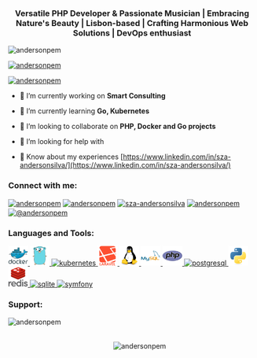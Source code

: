 <h3 align="center">Versatile PHP Developer & Passionate Musician | Embracing Nature's Beauty | Lisbon-based | Crafting Harmonious Web Solutions | DevOps enthusiast</h3>

<p align="left"> <img src="https://komarev.com/ghpvc/?username=andersonpem&label=Profile%20views&color=0e75b6&style=flat" alt="andersonpem" /> </p>

<p align="left"> <a href="https://github.com/ryo-ma/github-profile-trophy"><img src="https://github-profile-trophy.vercel.app/?username=andersonpem" alt="andersonpem" /></a> </p>

<p align="left"> <a href="https://twitter.com/andersonpem" target="blank"><img src="https://img.shields.io/twitter/follow/andersonpem?logo=twitter&style=for-the-badge" alt="andersonpem" /></a> </p>

- 🔭 I’m currently working on **Smart Consulting**

- 🌱 I’m currently learning **Go, Kubernetes**

- 👯 I’m looking to collaborate on **PHP, Docker and Go projects**

- 🤝 I’m looking for help with **<blank for now>**

- 📄 Know about my experiences [https://www.linkedin.com/in/sza-andersonsilva/](https://www.linkedin.com/in/sza-andersonsilva/)

<h3 align="left">Connect with me:</h3>
<p align="left">
<a href="https://dev.to/andersonpem" target="blank"><img align="center" src="https://raw.githubusercontent.com/rahuldkjain/github-profile-readme-generator/master/src/images/icons/Social/devto.svg" alt="andersonpem" height="30" width="40" /></a>
<a href="https://twitter.com/andersonpem" target="blank"><img align="center" src="https://raw.githubusercontent.com/rahuldkjain/github-profile-readme-generator/master/src/images/icons/Social/twitter.svg" alt="andersonpem" height="30" width="40" /></a>
<a href="https://linkedin.com/in/sza-andersonsilva" target="blank"><img align="center" src="https://raw.githubusercontent.com/rahuldkjain/github-profile-readme-generator/master/src/images/icons/Social/linked-in-alt.svg" alt="sza-andersonsilva" height="30" width="40" /></a>
<a href="https://stackoverflow.com/users/andersonpem" target="blank"><img align="center" src="https://raw.githubusercontent.com/rahuldkjain/github-profile-readme-generator/master/src/images/icons/Social/stack-overflow.svg" alt="andersonpem" height="30" width="40" /></a>
<a href="https://medium.com/@andersonpem" target="blank"><img align="center" src="https://raw.githubusercontent.com/rahuldkjain/github-profile-readme-generator/master/src/images/icons/Social/medium.svg" alt="@andersonpem" height="30" width="40" /></a>
</p>

<h3 align="left">Languages and Tools:</h3>
<p align="left"> <a href="https://www.docker.com/" target="_blank" rel="noreferrer"> <img src="https://raw.githubusercontent.com/devicons/devicon/master/icons/docker/docker-original-wordmark.svg" alt="docker" width="40" height="40"/> </a> <a href="https://golang.org" target="_blank" rel="noreferrer"> <img src="https://raw.githubusercontent.com/devicons/devicon/master/icons/go/go-original.svg" alt="go" width="40" height="40"/> </a> <a href="https://kubernetes.io" target="_blank" rel="noreferrer"> <img src="https://www.vectorlogo.zone/logos/kubernetes/kubernetes-icon.svg" alt="kubernetes" width="40" height="40"/> </a> <a href="https://laravel.com/" target="_blank" rel="noreferrer"> <img src="https://raw.githubusercontent.com/devicons/devicon/master/icons/laravel/laravel-plain-wordmark.svg" alt="laravel" width="40" height="40"/> </a> <a href="https://www.linux.org/" target="_blank" rel="noreferrer"> <img src="https://raw.githubusercontent.com/devicons/devicon/master/icons/linux/linux-original.svg" alt="linux" width="40" height="40"/> </a> <a href="https://www.mysql.com/" target="_blank" rel="noreferrer"> <img src="https://raw.githubusercontent.com/devicons/devicon/master/icons/mysql/mysql-original-wordmark.svg" alt="mysql" width="40" height="40"/> </a> <a href="https://www.php.net" target="_blank" rel="noreferrer"> <img src="https://raw.githubusercontent.com/devicons/devicon/master/icons/php/php-original.svg" alt="php" width="40" height="40"/> </a> <a href="https://www.postgresql.org" target="_blank" rel="noreferrer"> <img src="https://raw.githuandersonpembusercontent.com/devicons/devicon/master/icons/postgresql/postgresql-original-wordmark.svg" alt="postgresql" width="40" height="40"/> </a> <a href="https://www.python.org" target="_blank" rel="noreferrer"> <img src="https://raw.githubusercontent.com/devicons/devicon/master/icons/python/python-original.svg" alt="python" width="40" height="40"/> </a> <a href="https://redis.io" target="_blank" rel="noreferrer"> <img src="https://raw.githubusercontent.com/devicons/devicon/master/icons/redis/redis-original-wordmark.svg" alt="redis" width="40" height="40"/> </a> <a href="https://www.sqlite.org/" target="_blank" rel="noreferrer"> <img src="https://www.vectorlogo.zone/logos/sqlite/sqlite-icon.svg" alt="sqlite" width="40" height="40"/> </a> <a href="https://symfony.com" target="_blank" rel="noreferrer"> <img src="https://symfony.com/logos/symfony_black_03.svg" alt="symfony" width="40" height="40"/> </a> </p>

<h3 align="left">Support:</h3>
<p><a href="https://www.buymeacoffee.com/andersonpem"> <img align="left" src="https://cdn.buymeacoffee.com/buttons/v2/default-yellow.png" height="50" width="210" alt="andersonpem" /></a></p><br><br>

<p>&nbsp;<img align="center" src="https://github-readme-stats.vercel.app/api?username=andersonpem&show_icons=true&locale=en" alt="andersonpem" /></p>
